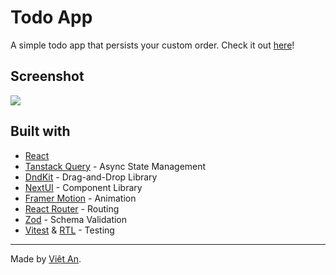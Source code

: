 # Todo App

A simple todo app that persists your custom order.
Check it out [here](https://todo-fe-vietan0.netlify.app)!

## Screenshot

![](./screenshot.jpg)

## Built with

- [React](https://reactjs.org/)
- [Tanstack Query](https://tanstack.com/query/latest) - Async State Management
- [DndKit](https://dndkit.com/) - Drag-and-Drop Library
- [NextUI](https://nextui.org/) - Component Library
- [Framer Motion](https://www.framer.com/motion/) - Animation
- [React Router](https://reactrouter.com/en/main) - Routing
- [Zod](https://zod.dev/) - Schema Validation
- [Vitest](https://vitest.dev/) & [RTL](https://testing-library.com/docs/react-testing-library/intro/) - Testing

---

Made by [Việt An](https://github.com/vietan0).
